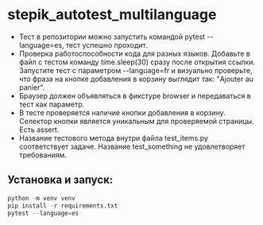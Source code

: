# stepik_autotest_multilanguage

- Тест в репозитории можно запустить командой pytest --language=es, тест успешно проходит.
- Проверка работоспособности кода для разных языков. Добавьте в файл с тестом команду time.sleep(30) сразу после открытия ссылки. Запустите тест с параметром --language=fr и визуально проверьте, что фраза на кнопке добавления в корзину выглядит так: "Ajouter au panier".
- Браузер должен объявляться в фикстуре browser и передаваться в тест как параметр.
- В тесте проверяется наличие кнопки добавления в корзину. Селектор кнопки является уникальным для проверяемой страницы. Есть assert.
- Название тестового метода внутри файла test_items.py соответствует задаче. Название test_something не удовлетворяет требованиям.

## Установка и запуск:

```python
python -m venv venv
pip install -r requirements.txt
pytest --language=es
```
